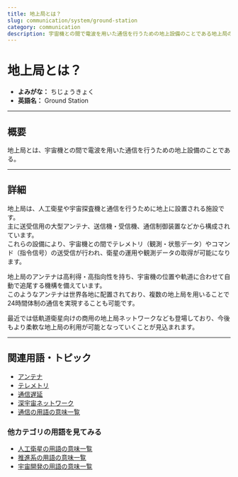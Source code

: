 ```yaml
---
title: 地上局とは？
slug: communication/system/ground-station
category: communication
description: 宇宙機との間で電波を用いた通信を行うための地上設備のことである地上局の意味・定義・内容について解説します。  
---
```


# 地上局とは？

- **よみがな：** ちじょうきょく  
- **英語名：** Ground Station  

---

## 概要

地上局とは、宇宙機との間で電波を用いた通信を行うための地上設備のことである。  

---

## 詳細

地上局は、人工衛星や宇宙探査機と通信を行うために地上に設置される施設です。  
主に送受信用の大型アンテナ、送信機・受信機、通信制御装置などから構成されています。  
これらの設備により、宇宙機との間でテレメトリ（観測・状態データ）やコマンド（指令信号）の送受信が行われ、衛星の運用や観測データの取得が可能になります。  

地上局のアンテナは高利得・高指向性を持ち、宇宙機の位置や軌道に合わせて自動で追尾する機構を備えています。  
このようなアンテナは世界各地に配置されており、複数の地上局を用いることで24時間体制の通信を実現することも可能です。  

最近では低軌道衛星向けの商用の地上局ネットワークなども登場しており、今後もより柔軟な地上局の利用が可能となっていくことが見込まれます。  

---

## 関連用語・トピック

- [アンテナ](docs/communication/technology/antenna)
- [テレメトリ](docs/communication/system/telemetry)
- [通信遅延](docs/communication/technology/communication-delay)
- [深宇宙ネットワーク](docs/communication/system/dsn)
- [通信の用語の意味一覧](docs/category/communication)

### 他カテゴリの用語を見てみる
- [人工衛星の用語の意味一覧](docs/category/satellite)
- [推進系の用語の意味一覧](docs/category/propulsion)
- [宇宙開発の用語の意味一覧](docs/category/glossary)
